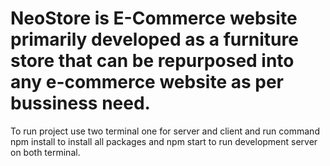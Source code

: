 # NeoStore is E-Commerce website primarily developed as a furniture store that can be repurposed into any e-commerce website as per bussiness need.
To run project use two terminal one for server and client and run command npm install to install all packages and npm start to run development server on both terminal.
